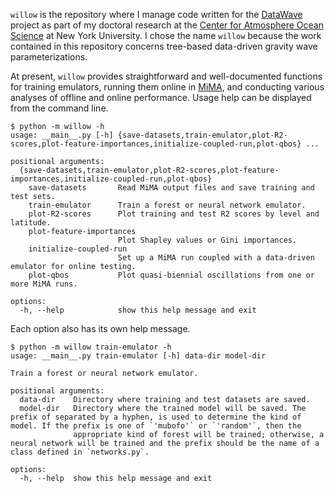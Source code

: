 `willow` is the repository where I manage code written for the [DataWave](https://datawaveproject.github.io/) project as part of my doctoral research at the [Center for Atmosphere Ocean Science](https://caos.cims.nyu.edu/dynamic/) at New York University. I chose the name `willow` because the work contained in this repository concerns tree-based data-driven gravity wave parameterizations. 

At present, `willow` provides straightforward and well-documented functions for training emulators, running them online in [MiMA](https://github.com/mjucker/MiMA), and conducting various analyses of offline and online performance. Usage help can be displayed from the command line.
```console
$ python -m willow -h
usage: __main__.py [-h] {save-datasets,train-emulator,plot-R2-scores,plot-feature-importances,initialize-coupled-run,plot-qbos} ...

positional arguments:
  {save-datasets,train-emulator,plot-R2-scores,plot-feature-importances,initialize-coupled-run,plot-qbos}
    save-datasets       Read MiMA output files and save training and test sets.
    train-emulator      Train a forest or neural network emulator.
    plot-R2-scores      Plot training and test R2 scores by level and latitude.
    plot-feature-importances
                        Plot Shapley values or Gini importances.
    initialize-coupled-run
                        Set up a MiMA run coupled with a data-driven emulator for online testing.
    plot-qbos           Plot quasi-biennial oscillations from one or more MiMA runs.

options:
  -h, --help            show this help message and exit
```
Each option also has its own help message.
```console
$ python -m willow train-emulator -h
usage: __main__.py train-emulator [-h] data-dir model-dir

Train a forest or neural network emulator.

positional arguments:
  data-dir    Directory where training and test datasets are saved.
  model-dir   Directory where the trained model will be saved. The prefix of separated by a hyphen, is used to determine the kind of model. If the prefix is one of `'mubofo'` or `'random'`, then the
              appropriate kind of forest will be trained; otherwise, a neural network will be trained and the prefix should be the name of a class defined in `networks.py`.

options:
  -h, --help  show this help message and exit
```
